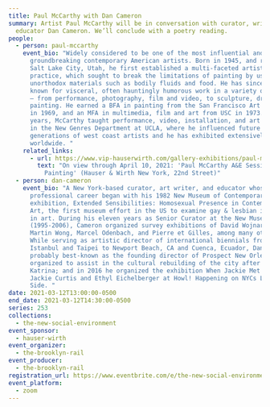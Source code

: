 ```yaml
---
title: Paul McCarthy with Dan Cameron
summary: Artist Paul McCarthy will be in conversation with curator, writer, and
  educator Dan Cameron. We’ll conclude with a poetry reading.
people:
  - person: paul-mccarthy
    event_bio: "Widely considered to be one of the most influential and
      groundbreaking contemporary American artists. Born in 1945, and raised in
      Salt Lake City, Utah, he first established a multi-faceted artistic
      practice, which sought to break the limitations of painting by using
      unorthodox materials such as bodily fluids and food. He has since become
      known for visceral, often hauntingly humorous work in a variety of mediums
      – from performance, photography, film and video, to sculpture, drawing and
      painting. He earned a BFA in painting from the San Francisco Art Institute
      in 1969, and an MFA in multimedia, film and art from USC in 1973. For 18
      years, McCarthy taught performance, video, installation, and art history
      in the New Genres Department at UCLA, where he influenced future
      generations of west coast artists and he has exhibited extensively
      worldwide. "
    related_links:
      - url: https://www.vip-hauserwirth.com/gallery-exhibitions/paul-mccarthy-ae-sessions-drawing-and-painting?utm_source=brooklynrail&utm_medium=banner&utm_term=mar-2021&utm_content=event-chat-link&utm_campaign=
        text: "On view through April 10, 2021: 'Paul McCarthy A&E Sessions – Drawing and
          Painting' (Hauser & Wirth New York, 22nd Street)"
  - person: dan-cameron
    event_bio: "A New York-based curator, art writer, and educator whose
      professional career began with his 1982 New Museum of Contemporary Art
      exhibition, Extended Sensibilities: Homosexual Presence in Contemporary
      Art, the first museum effort in the US to examine gay & lesbian identity
      in art. During his eleven years as Senior Curator at the New Museum
      (1995-2006), Cameron organized survey exhibitions of David Wojnarowicz,
      Martin Wong, Marcel Odenbach, and Pierre et Gilles, among many others.
      While serving as artistic director of international biennials from
      Istanbul and Taipei to Newport Beach, CA and Cuenca, Ecuador, Dan is
      probably best-known as the founding director of Prospect New Orleans,
      organized to assist in the cultural rebuilding of the city after Hurricane
      Katrina; and in 2016 he organized the exhibition When Jackie Met Ethyl on
      Jackie Curtis and Ethyl Eichelberger at Howl! Happening on NYCs Lower East
      Side. "
date: 2021-03-12T13:00:00-0500
end_date: 2021-03-12T14:30:00-0500
series: 253
collections:
  - the-new-social-environment
event_sponsor:
  - hauser-wirth
event_organizer:
  - the-brooklyn-rail
event_producer:
  - the-brooklyn-rail
registration_url: https://www.eventbrite.com/e/the-new-social-environment-253-paul-mccarthy-tickets-144038907249
event_platform:
  - zoom
---
```

